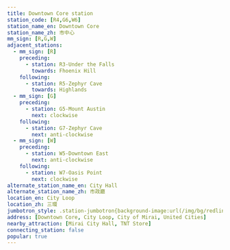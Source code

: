 ```yaml
---
title: Downtown Core station
station_code: [R4,G6,W6]
station_name_en: Downtown Core
station_name_zh: 市中心
mm_sign: [R,G,W]
adjacent_stations:
  - mm_sign: [R]
    preceding:
      - station: R3-Under the Falls
        towards: Fhoenix Hill
    following:
      - station: R5-Zephyr Cave
        towards: Highlands
  - mm_sign: [G]
    preceding:
      - station: G5-Mount Austin
        next: clockwise
    following:
      - station: G7-Zephyr Cave
        next: anti-clockwise
  - mm_sign: [W]
    preceding:
      - station: W5-Downtown East
        next: anti-clockwise
    following:
      - station: W7-Oasis Point
        next: clockwise
alternate_station_name_en: City Hall
alternate_station_name_zh: 市政廳
location_en: City Loop
location_zh: 三環
jumbotron_style: .station-jumbotron{background-image:url(/img/bg/redline.png),url(/img/bg/greenline.png),url(/img/bg/waterfallline.png);background-repeat:no-repeat;background-size:100% 10px;background-position:0 100px,0 130px,0 160px}
address: [Downtown Core, City Loop, City of Mirai, United Cities]
nearby_attraction: [Mirai City Hall, TNT Store]
connecting_station: false
popular: true
---
```


